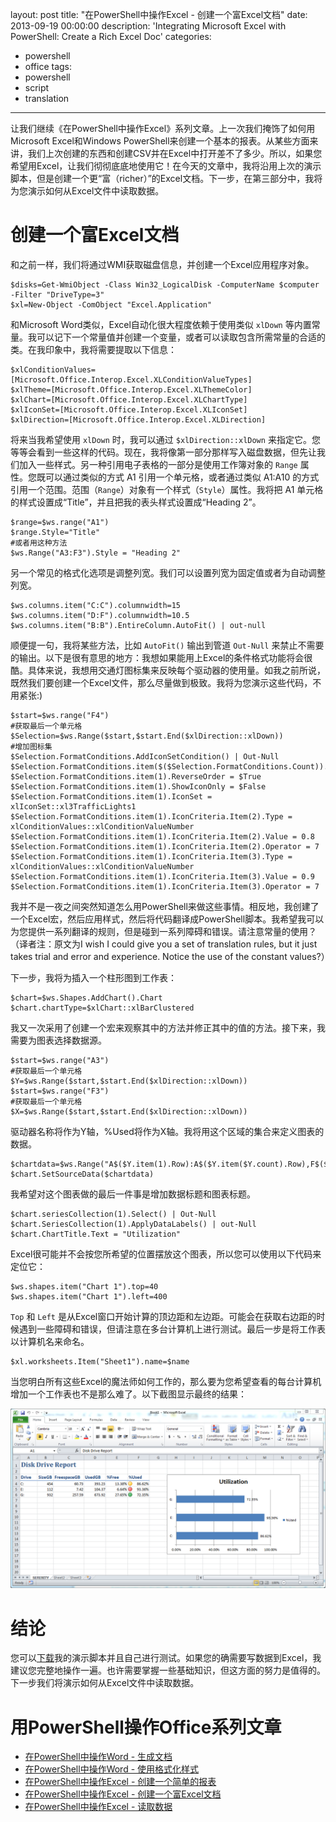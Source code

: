 ﻿layout: post
title: "在PowerShell中操作Excel - 创建一个富Excel文档"
date: 2013-09-19 00:00:00
description: 'Integrating Microsoft Excel with PowerShell: Create a Rich Excel Doc'
categories:
- powershell
- office
tags:
- powershell
- script
- translation
---
让我们继续《在PowerShell中操作Excel》系列文章。上一次我们掩饰了如何用Microsoft Excel和Windows PowerShell来创建一个基本的报表。从某些方面来讲，我们上次创建的东西和创建CSV并在Excel中打开差不了多少。所以，如果您希望用Excel，让我们彻彻底底地使用它！在今天的文章中，我将沿用上次的演示脚本，但是创建一个更“富（richer）”的Excel文档。下一步，在第三部分中，我将为您演示如何从Excel文件中读取数据。
<!--more-->

创建一个富Excel文档
===================

和之前一样，我们将通过WMI获取磁盘信息，并创建一个Excel应用程序对象。

	$disks=Get-WmiObject -Class Win32_LogicalDisk -ComputerName $computer -Filter "DriveType=3"
	$xl=New-Object -ComObject "Excel.Application"

和Microsoft Word类似，Excel自动化很大程度依赖于使用类似 `xlDown` 等内置常量。我可以记下一个常量值并创建一个变量，或者可以读取包含所需常量的合适的类。在我印象中，我将需要提取以下信息：

	$xlConditionValues=[Microsoft.Office.Interop.Excel.XLConditionValueTypes]
	$xlTheme=[Microsoft.Office.Interop.Excel.XLThemeColor]
	$xlChart=[Microsoft.Office.Interop.Excel.XLChartType]
	$xlIconSet=[Microsoft.Office.Interop.Excel.XLIconSet]
	$xlDirection=[Microsoft.Office.Interop.Excel.XLDirection]

将来当我希望使用 `xlDown` 时，我可以通过 `$xlDirection::xlDown` 来指定它。您等等会看到一些这样的代码。现在，我将像第一部分那样写入磁盘数据，但先让我们加入一些样式。另一种引用电子表格的一部分是使用工作簿对象的 `Range` 属性。您既可以通过类似的方式 A1 引用一个单元格，或者通过类似 A1:A10 的方式引用一个范围。范围（`Range`）对象有一个样式（`Style`）属性。我将把 A1 单元格的样式设置成“Title”，并且把我的表头样式设置成“Heading 2”。

	$range=$ws.range("A1")
	$range.Style="Title"
	#或者用这种方法
	$ws.Range("A3:F3").Style = "Heading 2"

另一个常见的格式化选项是调整列宽。我们可以设置列宽为固定值或者为自动调整列宽。

	$ws.columns.item("C:C").columnwidth=15
	$ws.columns.item("D:F").columnwidth=10.5
	$ws.columns.item("B:B").EntireColumn.AutoFit() | out-null

顺便提一句，我将某些方法，比如 `AutoFit()` 输出到管道 `Out-Null` 来禁止不需要的输出。以下是很有意思的地方：我想如果能用上Excel的条件格式功能将会很酷。具体来说，我想用交通灯图标集来反映每个驱动器的使用量。如我之前所说，既然我们要创建一个Excel文件，那么尽量做到极致。我将为您演示这些代码，不用紧张:)

	$start=$ws.range("F4")
	#获取最后一个单元格
	$Selection=$ws.Range($start,$start.End($xlDirection::xlDown))
	#增加图标集
	$Selection.FormatConditions.AddIconSetCondition() | Out-Null
	$Selection.FormatConditions.item($($Selection.FormatConditions.Count)).SetFirstPriority()
	$Selection.FormatConditions.item(1).ReverseOrder = $True
	$Selection.FormatConditions.item(1).ShowIconOnly = $False
	$Selection.FormatConditions.item(1).IconSet = xlIconSet::xl3TrafficLights1
	$Selection.FormatConditions.item(1).IconCriteria.Item(2).Type = xlConditionValues::xlConditionValueNumber
	$Selection.FormatConditions.item(1).IconCriteria.Item(2).Value = 0.8
	$Selection.FormatConditions.item(1).IconCriteria.Item(2).Operator = 7
	$Selection.FormatConditions.item(1).IconCriteria.Item(3).Type = xlConditionValues::xlConditionValueNumber
	$Selection.FormatConditions.item(1).IconCriteria.Item(3).Value = 0.9
	$Selection.FormatConditions.item(1).IconCriteria.Item(3).Operator = 7

我并不是一夜之间突然知道怎么用PowerShell来做这些事情。相反地，我创建了一个Excel宏，然后应用样式，然后将代码翻译成PowerShell脚本。我希望我可以为您提供一系列翻译的规则，但是碰到一系列障碍和错误。请注意常量的使用？
（译者注：原文为I wish I could give you a set of translation rules, but it just takes trial and error and experience. Notice the use of the constant values?）

下一步，我将为插入一个柱形图到工作表：

	$chart=$ws.Shapes.AddChart().Chart
	$chart.chartType=$xlChart::xlBarClustered

我又一次采用了创建一个宏来观察其中的方法并修正其中的值的方法。接下来，我需要为图表选择数据源。

	$start=$ws.range("A3")
	#获取最后一个单元格
	$Y=$ws.Range($start,$start.End($xlDirection::xlDown))
	$start=$ws.range("F3")
	#获取最后一个单元格
	$X=$ws.Range($start,$start.End($xlDirection::xlDown))

驱动器名称将作为Y轴，%Used将作为X轴。我将用这个区域的集合来定义图表的数据。

	$chartdata=$ws.Range("A$($Y.item(1).Row):A$($Y.item($Y.count).Row),F$($X.item(1).Row):F$($X.item($X.count).Row)")
	$chart.SetSourceData($chartdata)

我希望对这个图表做的最后一件事是增加数据标题和图表标题。

	$chart.seriesCollection(1).Select() | Out-Null
	$chart.SeriesCollection(1).ApplyDataLabels() | out-Null
	$chart.ChartTitle.Text = "Utilization"

Excel很可能并不会按您所希望的位置摆放这个图表，所以您可以使用以下代码来定位它：

	$ws.shapes.item("Chart 1").top=40
	$ws.shapes.item("Chart 1").left=400

`Top` 和 `Left` 是从Excel窗口开始计算的顶边距和左边距。可能会在获取右边距的时候遇到一些障碍和错误，但请注意在多台计算机上进行测试。最后一步是将工作表以计算机名来命名。

	$xl.worksheets.Item("Sheet1").name=$name

当您明白所有这些Excel的魔法师如何工作的，那么要为您希望查看的每台计算机增加一个工作表也不是那么难了。以下截图显示最终的结果：

![增强的Excel报表](/img/2013-09-19-integrating-microsoft-excel-with-powershell-create-a-rich-excel-doc-001.png)

结论
====
您可以[下载](/download/New-ExcelDiskSpace2.ps1)我的演示脚本并且自己进行测试。如果您的确需要写数据到Excel，我建议您完整地操作一遍。也许需要掌握一些基础知识，但这方面的努力是值得的。下一步我们将演示如何从Excel文件中读取数据。

用PowerShell操作Office系列文章
============================
* [在PowerShell中操作Word - 生成文档][1]
* [在PowerShell中操作Word - 使用格式化样式][2]
* [在PowerShell中操作Excel - 创建一个简单的报表][3]
* [在PowerShell中操作Excel - 创建一个富Excel文档][4]
* [在PowerShell中操作Excel - 读取数据][5]

[1]: /powershell/office/2013/09/28/integrating-microsoft-word-with-powershell-generate-a-document "在PowerShell中操作Word - 生成文档"
[2]: /powershell/office/2013/09/29/integrating-microsoft-word-with-powershell-format-style-documents "在PowerShell中操作Word - 使用格式化样式"
[3]: /powershell/office/2013/09/19/integrating-microsoft-excel-with-powershell-build-a-basic-report "在PowerShell中操作Excel - 创建一个简单的报表"
[4]: /powershell/office/2013/09/19/integrating-microsoft-excel-with-powershell-create-a-rich-excel-doc "在PowerShell中操作Excel - 创建一个富Excel文档"
[5]: /powershell/office/2013/09/21/integrating-microsoft-excel-with-powershell-reading-data "在PowerShell中操作Excel - 读取数据"
